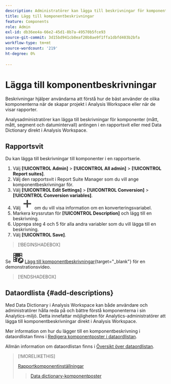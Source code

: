 ```yaml
---
description: Administratörer kan lägga till beskrivningar för komponenter i en rapportserie eller med hjälp av dataordlistan.
title: Lägg till komponentbeskrivningar
feature: Components
role: Admin
exl-id: db36ee4a-66e2-45d1-8b7a-49570b5fce93
source-git-commit: 3d15bd941cb8eaf20b8ae9f1ffa1dbfd403b2bfa
workflow-type: tm+mt
source-wordcount: '219'
ht-degree: 0%

---
```


# Lägga till komponentbeskrivningar

Beskrivningar hjälper användarna att förstå hur de bäst använder de olika komponenterna när de skapar projekt i Analysis Workspace eller när de visar rapporter.

Analysadministratörer kan lägga till beskrivningar för komponenter (mått, mått, segment och datumintervall) antingen i en rapportsvit eller med Data Dictionary direkt i Analysis Workspace.

## Rapportsvit

Du kan lägga till beskrivningar till komponenter i en rapportserie.

1. Välj **[!UICONTROL Admin]** > **[!UICONTROL All admin]** > **[!UICONTROL Report suites]**.
1. Välj den rapportsvit i Report Suite Manager som du vill ange komponentbeskrivningar för.
1. Välj **[!UICONTROL Edit Settings]** > **[!UICONTROL Conversion]** > **[!UICONTROL Conversion variables]**.
1. Välj ![Lägg till](/help/assets/icons/Add.svg) om du vill visa information om en konverteringsvariabel.
1. Markera kryssrutan för **[!UICONTROL Description]** och lägg till en beskrivning.
1. Upprepa steg 4 och 5 för alla andra variabler som du vill lägga till en beskrivning.
1. Välj **[!UICONTROL Save]**.

>[!BEGINSHADEBOX]

Se ![VideoCheckedOut](/help/assets/icons/VideoCheckedOut.svg) [Lägg till komponentbeskrivningar](https://video.tv.adobe.com/v/25453?quality=12&learn=on){target="_blank"} för en demonstrationsvideo.

>[!ENDSHADEBOX]


## Dataordlista {#add-descriptions}

Med Data Dictionary i Analysis Workspace kan både användare och administratörer hålla reda på och bättre förstå komponenterna i sin Analytics-miljö. Detta innefattar möjligheten för Analytics-administratörer att lägga till komponentbeskrivningar direkt i Analysis Workspace.

Mer information om hur du lägger till en komponentbeskrivning i dataordlistan finns i [Redigera komponentposter i dataordlistan](/help/analyze/analysis-workspace/components/data-dictionary/edit-entries-data-dictionary.md).

Allmän information om dataordlistan finns i [Översikt över dataordlistan](/help/analyze/analysis-workspace/components/data-dictionary/data-dictionary-overview.md).

>[!MORELIKETHIS]
>
>[Rapportkomponentinställningar](/help/components/vrs/vrs-components.md)
>>[Data dictionary-komponentposter ](/help/analyze/analysis-workspace/components/data-dictionary/edit-entries-data-dictionary.md)
>